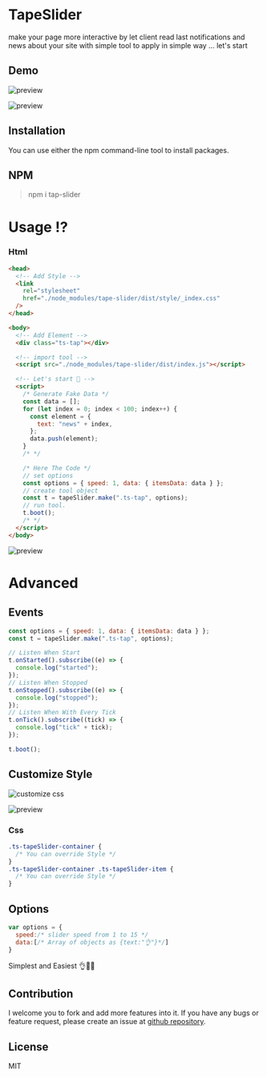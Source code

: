 # TapeSlider

make your page more interactive by let client read last notifications and news about your site
with simple tool to apply in simple way ... let's start
## Demo


![preview](https://lh3.googleusercontent.com/pw/AM-JKLXiXMJOgMqylp7NBDBgAV9bNgu6YeYjGtii42S9MkhS7KYyqXyRqIB2HrFrIO3H7RLkYIpExb8onjX8wxpND6JYzBmBykSEcssM6EqJExf1vAuUPyvoqID-4CJyyOEokrcuKUV28G93RtyqCohjSd7t=w1280-h720-no?authuser=0)

![preview](https://lh3.googleusercontent.com/pw/AM-JKLXiXMJOgMqylp7NBDBgAV9bNgu6YeYjGtii42S9MkhS7KYyqXyRqIB2HrFrIO3H7RLkYIpExb8onjX8wxpND6JYzBmBykSEcssM6EqJExf1vAuUPyvoqID-4CJyyOEokrcuKUV28G93RtyqCohjSd7t=w1280-h720-no?authuser=0)
## Installation
You can use either the npm  command-line tool to install packages.
## NPM

> npm i tap-slider

# Usage ⁉

### Html
```html
<head>
  <!-- Add Style -->
  <link
    rel="stylesheet"
    href="./node_modules/tape-slider/dist/style/_index.css"
  />
</head>

<body>
  <!-- Add Element -->
  <div class="ts-tap"></div>

  <!-- import tool -->
  <script src="./node_modules/tape-slider/dist/index.js"></script>

  <!-- Let's start 👏 -->
  <script>
    /* Generate Fake Data */
    const data = [];
    for (let index = 0; index < 100; index++) {
      const element = {
        text: "news" + index,
      };
      data.push(element);
    }
    /* */

    /* Here The Code */
    // set options
    const options = { speed: 1, data: { itemsData: data } };
    // create tool object
    const t = tapeSlider.make(".ts-tap", options);
    // run tool.
    t.boot();
    /* */
  </script>
</body>
```


![preview](https://lh3.googleusercontent.com/pw/AM-JKLUsTK1L0GGnWwQVFOO8oy2OFCWElc8GSEzf150h_YHiOAPzkKv7eNRZIgzamwrmf1c3X8ln_sbE_P6u14CXSYCDbozXtTlhxNELr8pEJIK3EPpfmw2B_XayjW3LHGsVtqavVB5JxHrwsy-6l-vMYR59=w1920-h582-no?authuser=0)

# Advanced

## Events

```javascript
const options = { speed: 1, data: { itemsData: data } };
const t = tapeSlider.make(".ts-tap", options);

// Listen When Start
t.onStarted().subscribe((e) => {
  console.log("started");
});
// Listen When Stopped
t.onStopped().subscribe((e) => {
  console.log("stopped");
});
// Listen When With Every Tick
t.onTick().subscribe((tick) => {
  console.log("tick" + tick);
});

t.boot();
```

## Customize Style

![customize css](https://lh3.googleusercontent.com/pw/AM-JKLUgyA_iovZO41YxWG2a-m93SB6IbBICxm2THqyoqhxdpmG_5ufXgZg6wB2WNDgKPH18UXhZy7rhNnKUPZrUUmbAlE1cPw9fWxR4to4KlB64QVtsYhYAOfryFbGC8lfQtG-lKJWCvNu91zzaSG4e6LMV=w952-h864-no?authuser=0)

![preview](https://lh3.googleusercontent.com/pw/AM-JKLUsTK1L0GGnWwQVFOO8oy2OFCWElc8GSEzf150h_YHiOAPzkKv7eNRZIgzamwrmf1c3X8ln_sbE_P6u14CXSYCDbozXtTlhxNELr8pEJIK3EPpfmw2B_XayjW3LHGsVtqavVB5JxHrwsy-6l-vMYR59=w1920-h582-no?authuser=0)

### Css
```css
.ts-tapeSlider-container {
  /* You can override Style */
}
.ts-tapeSlider-container .ts-tapeSlider-item {
  /* You can override Style */
}
```

## Options

```javascript
var options = {
  speed:/* slider speed from 1 to 15 */
  data:[/* Array of objects as {text:"👌"}*/]
}
```

Simplest and Easiest 👌💖👏

## Contribution

I welcome you to fork and add more features into it. If you have any bugs or feature request, please create an issue at [github repository](https://github.com/mahmoudshahin1111/tape-slider/issues).

## License

MIT